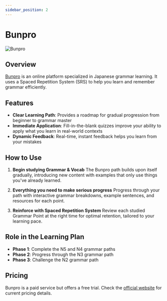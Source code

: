 ```yaml
---
sidebar_position: 2
---
```


# Bunpro

![Bunpro](https://i.imgur.com/yqyZXFv.png)

## Overview

[Bunpro](https://www.bunpro.jp/) is an online platform specialized in Japanese grammar learning. It uses a Spaced Repetition System (SRS) to help you learn and remember grammar efficiently.

## Features

- **Clear Learning Path**: Provides a roadmap for gradual progression from beginner to grammar master
- **Immediate Application**: Fill-in-the-blank quizzes improve your ability to apply what you learn in real-world contexts
- **Dynamic Feedback**: Real-time, instant feedback helps you learn from your mistakes

## How to Use

1. **Begin studying Grammar & Vocab**
   The Bunpro path builds upon itself gradually, introducing new content with examples that only use things you've already learned.

2. **Everything you need to make serious progress**
   Progress through your path with interactive grammar breakdowns, example sentences, and resources for each point.

3. **Reinforce with Spaced Repetition System**
   Review each studied Grammar Point at the right time for optimal retention, tailored to your learning pace.

## Role in the Learning Plan

- **Phase 1**: Complete the N5 and N4 grammar paths
- **Phase 2**: Progress through the N3 grammar path
- **Phase 3**: Challenge the N2 grammar path

## Pricing

Bunpro is a paid service but offers a free trial. Check the [official website](https://www.bunpro.jp/) for current pricing details.